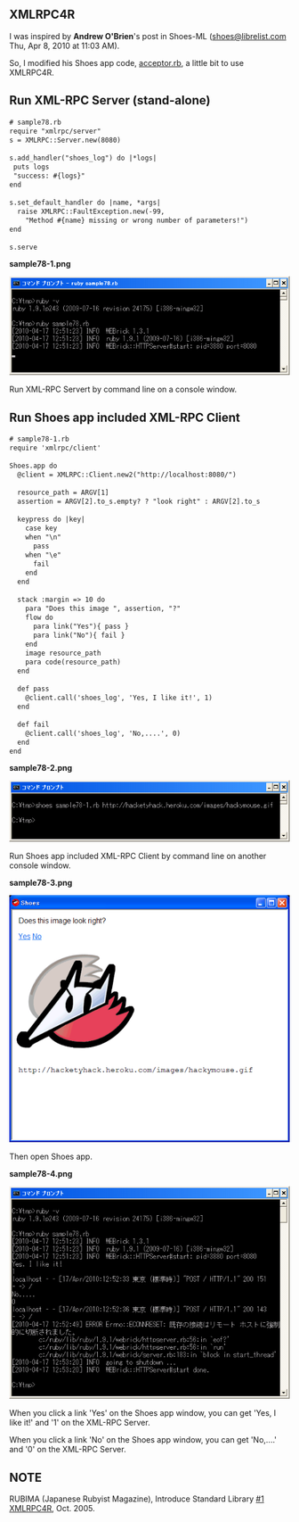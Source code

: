 XMLRPC4R
--------

I was inspired by **Andrew O'Brien**'s post in Shoes-ML (shoes@librelist.com Thu, Apr 8, 2010 at 11:03 AM).

So, I modified his Shoes app code, [acceptor.rb](http://github.com/AndrewO/assert_acceptable/blob/master/bin/shoes/acceptor.rb), a little bit to use XMLRPC4R.


Run XML-RPC Server (stand-alone)
--------------------------------

	# sample78.rb
	require "xmlrpc/server"
	s = XMLRPC::Server.new(8080)
	
	s.add_handler("shoes_log") do |*logs|
	 puts logs
	 "success: #{logs}"
	end
	
	s.set_default_handler do |name, *args|
	  raise XMLRPC::FaultException.new(-99, 
	    "Method #{name} missing or wrong number of parameters!")
	end
	  
	s.serve

**sample78-1.png**

![sample78-1.png](http://github.com/ashbb/shoes_tutorial_html/raw/master/images/sample78-1.png)

Run XML-RPC Servert by command line on a console window.


Run Shoes app included XML-RPC Client
-------------------------------------

	# sample78-1.rb
	require 'xmlrpc/client'
	
	Shoes.app do
	  @client = XMLRPC::Client.new2("http://localhost:8080/")
	  
	  resource_path = ARGV[1]
	  assertion = ARGV[2].to_s.empty? ? "look right" : ARGV[2].to_s
	
	  keypress do |key|
	    case key
	    when "\n"
	      pass
	    when "\e"
	      fail
	    end
	  end
	
	  stack :margin => 10 do
	    para "Does this image ", assertion, "?"
	    flow do
	      para link("Yes"){ pass }
	      para link("No"){ fail }
	    end
	    image resource_path
	    para code(resource_path)
	  end
	  
	  def pass
	    @client.call('shoes_log', 'Yes, I like it!', 1)
	  end
	  
	  def fail
	    @client.call('shoes_log', 'No,....', 0)
	  end
	end

**sample78-2.png**

![sample78-2.png](http://github.com/ashbb/shoes_tutorial_html/raw/master/images/sample78-2.png)

Run Shoes app included XML-RPC Client by command line on another console window.

**sample78-3.png**

![sample78-3.png](http://github.com/ashbb/shoes_tutorial_html/raw/master/images/sample78-3.png)

Then open Shoes app.

**sample78-4.png**

![sample78-4.png](http://github.com/ashbb/shoes_tutorial_html/raw/master/images/sample78-4.png)

When you click a link 'Yes' on the Shoes app window, you can get 'Yes, I like it!' and '1' on the XML-RPC Server.

When you click a link 'No' on the Shoes app window, you can get 'No,....' and '0' on the XML-RPC Server.


NOTE
----

RUBIMA (Japanese Rubyist Magazine), Introduce Standard Library [#1 XMLRPC4R](http://jp.rubyist.net/magazine/?0007-BundledLibraries), Oct. 2005. 
